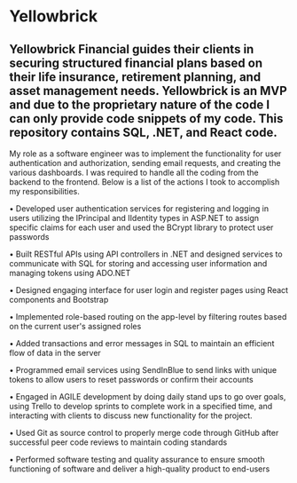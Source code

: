 # Yellowbrick

## Yellowbrick Financial guides their clients in securing structured financial plans based on their life insurance, retirement planning, and asset management needs. Yellowbrick is an MVP and due to the proprietary nature of the code I can only provide code snippets of my code. This repository contains SQL, .NET, and React code.
My role as a software engineer was to implement the functionality for user authentication and authorization, sending email requests, and creating the various dashboards. I was required to handle all the coding from the backend to the frontend. Below is a list of the actions I took to accomplish my responsibilities.

• Developed user authentication services for registering and logging in users utilizing the IPrincipal and IIdentity types in
ASP.NET to assign specific claims for each user and used the BCrypt library to protect user passwords

• Built RESTful APIs using API controllers in .NET and designed services to communicate with SQL for storing and accessing
user information and managing tokens using ADO.NET

• Designed engaging interface for user login and register pages using React components and Bootstrap

• Implemented role-based routing on the app-level by filtering routes based on the current user's assigned roles 

• Added transactions and error messages in SQL to maintain an efficient flow of data in the server 

• Programmed email services using SendInBlue to send links with unique tokens to allow users to reset passwords or confirm
their accounts  

• Engaged in AGILE development by doing daily stand ups to go over goals, using Trello to develop sprints to complete work in
a specified time, and interacting with clients to discuss new functionality for the project.

• Used Git as source control to properly merge code through GitHub after successful peer code reviews to maintain coding
standards  

• Performed software testing and quality assurance to ensure smooth functioning of software and deliver a high-quality
product to end-users

